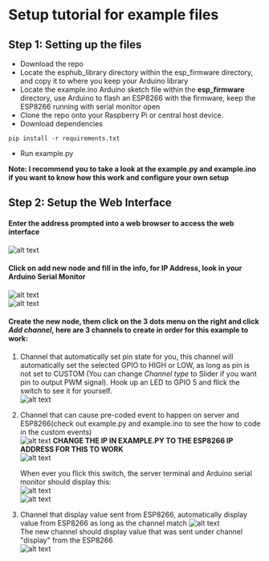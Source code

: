 # Setup tutorial for example files

## Step 1: Setting up the files
- Download the repo
- Locate the esphub_library directory within the esp_firmware directory, and copy it to where you keep your Arduino library
- Locate the example.ino Arduino sketch file within the **esp_firmware** directory, use Arduino to flash an ESP8266 with the firmware, keep the ESP8266 running with serial monitor open
- Clone the repo onto your Raspberry Pi or central host device.
- Download dependencies
```
pip install -r requirements.txt
```
- Run example.py

**Note: I recommend you to take a look at the example.py and example.ino if you want to know how this work and configure your own setup**

## Step 2: Setup the Web Interface
#### Enter the address prompted into a web browser to access the web interface
![alt text](https://github.com/NguyenQuang-10/ESPHub/tree/master/png/promptaddress.PNG)
#### Click on add new node and fill in the info, for IP Address, look in your Arduino Serial Monitor
![alt text](https://github.com/NguyenQuang-10/ESPHub/tree/master/png/ipfrommonitor.PNG)  
![alt text](https://github.com/NguyenQuang-10/ESPHub/tree/master/png/nodesettings.PNG)
#### Create the new node, them click on the 3 dots menu on the right and click *Add channel*, here are 3 channels to create in order for this example to work:  
1. Channel that automatically set pin state for you, this channel will automatically set the selected GPIO to HIGH or LOW, as long as pin is not set to CUSTOM  (You can change *Channel type* to Slider if you want pin to output PWM signal). Hook up an LED to GPIO 5 and flick the switch to see it for yourself.  
![alt text](https://github.com/NguyenQuang-10/ESPHub/tree/master/png/newchannel1.PNG)
2. Channel that can cause pre-coded event to happen on server and ESP8266(check out example.py and example.ino to see the how to code in the custom events)  
![alt text](https://github.com/NguyenQuang-10/ESPHub/blob/master/examples/png/newchannel2.PNG)
**CHANGE THE IP IN EXAMPLE.PY TO THE ESP8266 IP ADDRESS FOR THIS TO WORK**  
![alt text](https://github.com/NguyenQuang-10/ESPHub/tree/master/png/nodeip.PNG)  

   When ever you flick this switch, the server terminal and Arduino serial monitor should display this:  
   ![alt text](https://github.com/NguyenQuang-10/ESPHub/tree/master/png/servercustom2.PNG)  
   ![alt text](https://github.com/NguyenQuang-10/ESPHub/tree/master/png/custommonitor.PNG)  

3. Channel that display value sent from ESP8266, automatically display value from ESP8266 as long as the channel match
![alt text](https://github.com/NguyenQuang-10/ESPHub/tree/master/png/newchannel3.PNG)  
The new channel should display value that was sent under channel "display" from the ESP8266  
![alt text](https://github.com/NguyenQuang-10/ESPHub/tree/master/png/channels.PNG)
